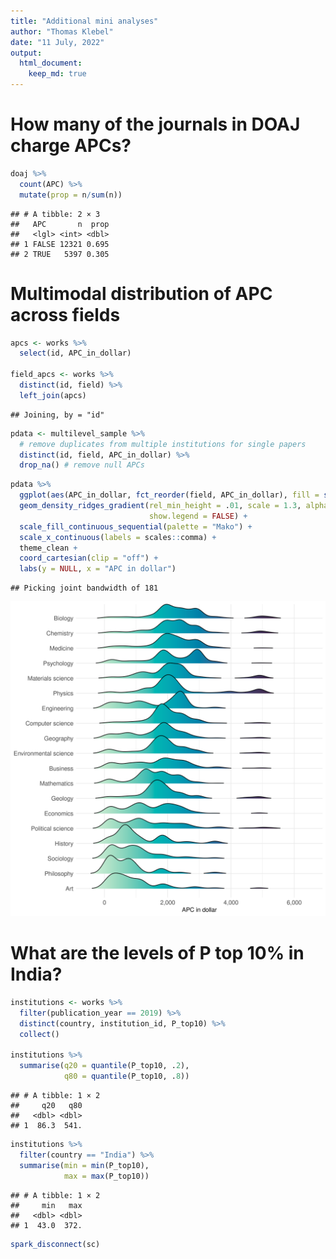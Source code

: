 ```yaml
---
title: "Additional mini analyses"
author: "Thomas Klebel"
date: "11 July, 2022"
output: 
  html_document:
    keep_md: true
---
```





# How many of the journals in DOAJ charge APCs?

```r
doaj %>% 
  count(APC) %>% 
  mutate(prop = n/sum(n))
```

```
## # A tibble: 2 × 3
##   APC       n  prop
##   <lgl> <int> <dbl>
## 1 FALSE 12321 0.695
## 2 TRUE   5397 0.305
```

# Multimodal distribution of APC across fields

```r
apcs <- works %>% 
  select(id, APC_in_dollar)

field_apcs <- works %>% 
  distinct(id, field) %>% 
  left_join(apcs)
```

```
## Joining, by = "id"
```



```r
pdata <- multilevel_sample %>% 
  # remove duplicates from multiple institutions for single papers 
  distinct(id, field, APC_in_dollar) %>% 
  drop_na() # remove null APCs
```


```r
pdata %>% 
  ggplot(aes(APC_in_dollar, fct_reorder(field, APC_in_dollar), fill = stat(x))) +
  geom_density_ridges_gradient(rel_min_height = .01, scale = 1.3, alpha = .7,
                               show.legend = FALSE) + 
  scale_fill_continuous_sequential(palette = "Mako") +
  scale_x_continuous(labels = scales::comma) +
  theme_clean +
  coord_cartesian(clip = "off") +
  labs(y = NULL, x = "APC in dollar") 
```

```
## Picking joint bandwidth of 181
```

![](22-additional-mini-analyses_files/figure-html/apc-by-field-1.png)<!-- -->

# What are the levels of P top 10% in India?

```r
institutions <- works %>% 
  filter(publication_year == 2019) %>% 
  distinct(country, institution_id, P_top10) %>% 
  collect()
  
institutions %>% 
  summarise(q20 = quantile(P_top10, .2),
            q80 = quantile(P_top10, .8))
```

```
## # A tibble: 1 × 2
##     q20   q80
##   <dbl> <dbl>
## 1  86.3  541.
```



```r
institutions %>% 
  filter(country == "India") %>% 
  summarise(min = min(P_top10),
            max = max(P_top10))
```

```
## # A tibble: 1 × 2
##     min   max
##   <dbl> <dbl>
## 1  43.0  372.
```




```r
spark_disconnect(sc)
```

